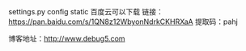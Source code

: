 settings.py
config
static
百度云可以下载
链接：https://pan.baidu.com/s/1QN8z12WbyonNdrkCKHRXaA
提取码：pahj

博客地址：http://www.debug5.com